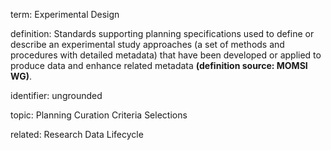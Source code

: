 term: Experimental Design

definition: Standards supporting planning specifications used to define or describe an experimental study approaches (a set of methods and procedures with detailed metadata) that have been developed or applied to produce data and enhance related metadata **(definition source: MOMSI WG)**.

identifier: ungrounded

topic: Planning Curation Criteria Selections

related: Research Data Lifecycle